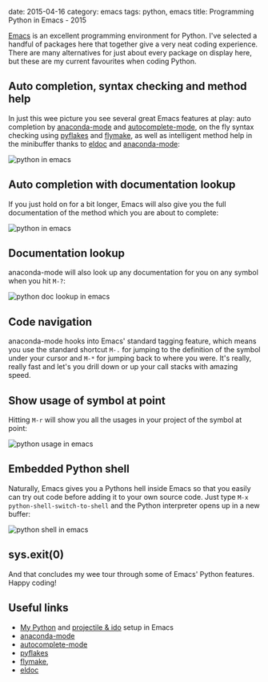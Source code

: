 date: 2015-04-16
category: emacs
tags: python, emacs
title: Programming Python in Emacs - 2015

[Emacs](http://gnu.org/software/emacs) is an excellent programming
environment for Python. I've selected a handful of packages here that
together give a very neat coding experience. There are many
alternatives for just about every package on display here, but these
are my current favourites when coding Python.

## Auto completion, syntax checking and method help
In just this wee picture you see several great Emacs features at play:
auto completion by
[anaconda-mode](https://github.com/proofit404/anaconda-mode) and
[autocomplete-mode](https://github.com/auto-complete/auto-complete/),
on the fly syntax checking using
[pyflakes](https://github.com/pyflakes/pyflakes/) and
[flymake](https://www.gnu.org/software/emacs/manual/html_mono/flymake.html),
as well as intelligent method help in the minibuffer thanks to
[eldoc](http://emacswiki.org/emacs/ElDoc) and
[anaconda-mode](https://github.com/proofit404/anaconda-mode):

<img src="/graphics/emacs/2015/anaconda-ac-eldoc-pyflakes.png"
     alt="python in emacs"
     class="centered"/>

## Auto completion with documentation lookup
If you just hold on for a bit longer, Emacs will also give you the
full documentation of the method which you are about to complete:

<img src="/graphics/emacs/2015/anaconda-ac-doc-eldoc-pyflakes.png"
     alt="python in emacs"
     class="centered"/>

## Documentation lookup
anaconda-mode will also look up any documentation for you on any
symbol when you hit `M-?`:

<img src="/graphics/emacs/2015/anaconda-doc-lookup.png"
     alt="python doc lookup in emacs"
     class="centered"/>


## Code navigation
anaconda-mode hooks into Emacs' standard tagging feature, which means
you use the standard shortcut `M-.` for jumping to the definition of
the symbol under your cursor and `M-*` for jumping back to where you
were. It's really, really fast and let's you drill down or up your call
stacks with amazing speed.

## Show usage of symbol at point

Hitting `M-r` will show you all the usages in your project of the
symbol at point:

<img src="/graphics/emacs/2015/anaconda-usages.png"
     alt="python usage in emacs"
     class="centered"/>

## Embedded Python shell
Naturally, Emacs gives you a Pythons hell inside Emacs so that you
easily can try out code before adding it to your own source code. Just
type `M-x python-shell-switch-to-shell` and the Python interpreter
opens up in a new buffer:

<img src="/graphics/emacs/2015/python-shell-in-emacs.png"
     alt="python shell in emacs"
     class="centered"/>

## sys.exit(0)

And that concludes my wee tour through some of Emacs' Python
features. Happy coding!

## Useful links

- [My Python](https://github.com/skybert/my-little-friends/blob/master/emacs/.emacs.d/tkj-python.el)
  and [projectile & ido](https://github.com/skybert/my-little-friends/blob/master/emacs/.emacs.d/tkj-smart-file-name-completion.el)
  setup in Emacs
- [anaconda-mode](https://github.com/proofit404/anaconda-mode)
- [autocomplete-mode](http://auto-complete.org/)
- [pyflakes](https://github.com/pyflakes/pyflakes/)
- [flymake](https://www.gnu.org/software/emacs/manual/html_mono/flymake.html),
- [eldoc](http://emacswiki.org/emacs/ElDoc)

